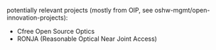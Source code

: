 potentially relevant projects (mostly from OIP, see oshw-mgmt/open-innovation-projects):
- Cfree Open Source Optics
- RONJA (Reasonable Optical Near Joint Access)
